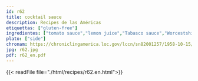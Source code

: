 ```yaml
---
id: r62
title: cocktail sauce
description: Recipes de las Américas
etiquettas: ["gluten-free"]
ingredientes: ["tomato sauce","lemon juice","Tabasco sauce","Worcestshire sauce","celery","salt"]
plato: ["side"]
chronam: https://chroniclingamerica.loc.gov/lccn/sn82001257/1958-10-15/ed-1/seq-4/
jpg: r62.jpg
pdf: r62_en.pdf
---
```


{{< readFile file="./html/recipes/r62.en.html">}}